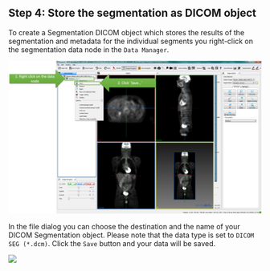 ## Step 4: Store the segmentation as DICOM object

To create a Segmentation DICOM object which stores the results of the segmentation and metadata for the individual segments you right-click on the segmentation data node in the `Data Manager`.

![](/gitbook/assets/mitk-save-dicom-seg.png)

In the file dialog you can choose the destination and the name of your DICOM Segmentation object. Please note that the data type is set to `DICOM SEG (*.dcm)`. Click the `Save` button and your data will be saved.

![](/gitbook/assets/mitkmitk-save-dialog.png)
